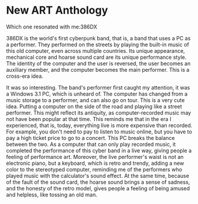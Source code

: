 # New ART Anthology #
Which one resonated with me:386DX

386DX is the world's first cyberpunk band, that is, a band that uses a PC as a performer. They performed on the streets by playing the built-in music of this old computer, even across multiple countries. Its unique appearance, mechanical core and hoarse sound card are its unique performance style. The identity of the computer and the user is reversed, the user becomes an auxiliary member, and the computer becomes the main performer. This is a cross-era idea.

It was so interesting. The band's performer first caught my attention, it was a Windows 3.1 PC, which is unheard of. The computer has changed from a music storage to a performer, and can also go on tour. This is a very cute idea. Putting a computer on the side of the road and playing like a street performer. This might reflect its antiquity, as computer-recorded music may not have been popular at that time. This reminds me that in the era I experienced, that is, today, everything live is more expensive than recorded. For example, you don't need to pay to listen to music online, but you have to pay a high ticket price to go to a concert. This PC breaks the balance between the two. As a computer that can only play recorded music, it completed the performance of this cyber band in a live way, giving people a feeling of performance art. Moreover, the live performer's waist is not an electronic piano, but a keyboard, which is retro and trendy, adding a new color to the stereotyped computer, reminding me of the performers who played music with the calculator's sound effect. At the same time, because of the fault of the sound card, the hoarse sound brings a sense of sadness, and the honesty of the retro model, gives people a feeling of being amused and helpless, like tossing an old man.
